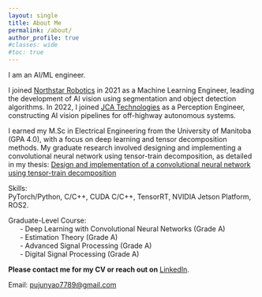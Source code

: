 ```yaml
---
layout: single
title: About Me
permalink: /about/
author_profile: true
#classes: wide
#toc: true
---
```

I am an AI/ML engineer. 

I joined <a href="https://northstar-robotics.com/">Northstar Robotics<a/> in 2021 as a Machine Learning Engineer, leading the development of AI vision using segmentation and object detection algorithms. In 2022, I joined <a href="https://jcatechnologies.com/">JCA Technologies<a/> as a Perception Engineer, constructing AI vision pipelines for off-highway autonomous systems.

I earned my M.Sc in Electrical Engineering from the University of Manitoba (GPA 4.0), with a focus on deep learning and tensor decomposition methods. My graduate research involved designing and implementing a convolutional neural network using tensor-train decomposition, as detailed in my thesis: <a href="https://mspace.lib.umanitoba.ca/handle/1993/36582">Design and implementation of a convolutional neural network using tensor-train decomposition<a/>

Skills:<br />
PyTorch/Python, C/C++, CUDA C/C++, TensorRT, NVIDIA Jetson Platform, ROS2.


Graduate-Level Course:<br />
&nbsp;&nbsp;&nbsp;&nbsp;&nbsp;&nbsp;- Deep Learning with Convolutional Neural Networks (Grade A)<br />
&nbsp;&nbsp;&nbsp;&nbsp;&nbsp;&nbsp;- Estimation Theory (Grade A)<br />
&nbsp;&nbsp;&nbsp;&nbsp;&nbsp;&nbsp;- Advanced Signal Processing (Grade A)<br />
&nbsp;&nbsp;&nbsp;&nbsp;&nbsp;&nbsp;- Digital Signal Processing (Grade A)

**Please contact me for my CV or reach out on** <a href="https://www.linkedin.com/in/junyao-pu-6a4b741ab/">LinkedIn<a/>.

Email: <pujunyao7789@gmail.com>  


